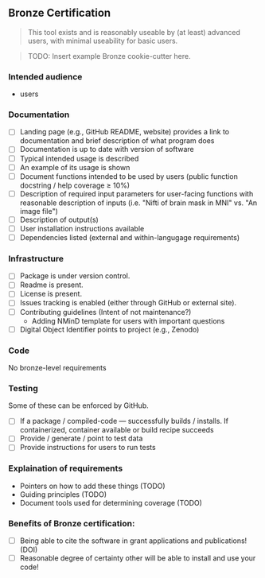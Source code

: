 ## Bronze Certification
> This tool exists and is reasonably useable by (at least) advanced users, with minimal useability for basic users.

> TODO: Insert example Bronze cookie-cutter here.

### Intended audience
* users

### Documentation

- [ ] Landing page (e.g., GitHub README, website) provides a link to documentation and brief description of what program does
- [ ] Documentation is up to date with version of software
- [ ] Typical intended usage is described
- [ ] An example of its usage is shown
- [ ] Document functions intended to be used by users (public function docstring / help coverage ≥ 10%)
- [ ] Description of required input parameters for user-facing functions with reasonable description of inputs (i.e. "Nifti of brain mask in MNI" vs. "An image file")
- [ ] Description of output(s)
- [ ] User installation instructions available
- [ ] Dependencies listed (external and within-langugage requirements)

### Infrastructure

- [ ] Package is under version control.
- [ ] Readme is present.
- [ ] License is present.
- [ ] Issues tracking is enabled (either through GitHub or external site).
- [ ] Contributing guidelines (Intent of not maintenance?)
  - Adding NMinD template for users with important questions
- [ ] Digital Object Identifier points to project (e.g., Zenodo)

### Code

No bronze-level requirements

### Testing

Some of these can be enforced by GitHub.

- [ ] If a package / compiled-code ― successfully builds / installs. If containerized, container available or build recipe succeeds
- [ ] Provide / generate / point to test data
- [ ] Provide instructions for users to run tests

### Explaination of requirements
 - Pointers on how to add these things (TODO)
 - Guiding principles (TODO)
 - Document tools used for determining coverage (TODO)

### Benefits of Bronze certification:
- [ ] Being able to cite the software in grant applications and publications! (DOI)
- [ ] Reasonable degree of certainty other will be able to install and use your code!
